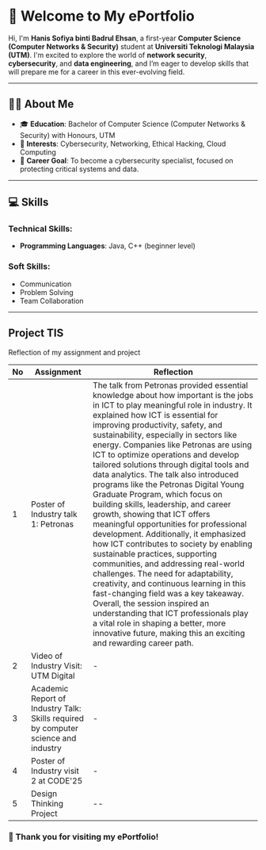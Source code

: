 # 🌟 Welcome to My ePortfolio  

Hi, I'm **Hanis Sofiya binti Badrul Ehsan**, a first-year **Computer Science (Computer Networks & Security)** student at **Universiti Teknologi Malaysia (UTM)**. I'm excited to explore the world of **network security**, **cybersecurity**, and **data engineering**, and I’m eager to develop skills that will prepare me for a career in this ever-evolving field.

---

## 🧑‍🎓 About Me  
- 🎓 **Education**: Bachelor of Computer Science (Computer Networks & Security) with Honours, UTM  
- 🌱 **Interests**: Cybersecurity, Networking, Ethical Hacking, Cloud Computing  
- 🎯 **Career Goal**: To become a cybersecurity specialist, focused on protecting critical systems and data.  

---

## 💻 Skills  
### **Technical Skills:**  
- **Programming Languages**: Java, C++ (beginner level)  

### **Soft Skills:**  
- Communication  
- Problem Solving  
- Team Collaboration  

---

## Project TIS

Reflection of my assignment and project

|   No    |Assignment                     |Reflection                   |
|-------- |-------------------------------|-----------------------------|
|     1   |Poster of Industry talk 1: Petronas|The talk from Petronas provided essential knowledge about how important is the jobs in ICT to play meaningful role in industry. It explained how ICT is essential for improving productivity, safety, and sustainability, especially in sectors like energy. Companies like Petronas are using ICT to optimize operations and develop tailored solutions through digital tools and data analytics. The talk also introduced programs like the Petronas Digital Young Graduate Program, which focus on building skills, leadership, and career growth, showing that ICT offers meaningful opportunities for professional development. Additionally, it emphasized how ICT contributes to society by enabling sustainable practices, supporting communities, and addressing real-world challenges. The need for adaptability, creativity, and continuous learning in this fast-changing field was a key takeaway. Overall, the session inspired an understanding that ICT professionals play a vital role in shaping a better, more innovative future, making this an exciting and rewarding career path.               |
|     2   |Video of Industry Visit: UTM Digital            |       -     |
|     3   |Academic Report of Industry Talk: Skills required by computer science and industry|-|
|     4   |Poster of Industry visit 2 at CODE'25|-|
|     5   |Design Thinking Project|--|

### 🌟 Thank you for visiting my ePortfolio!  
